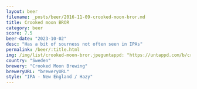 ```yaml
---
layout: beer
filename: _posts/beer/2016-11-09-crooked-moon-bror.md
title: Crooked moon BROR
category: beer
score: 7.5
beer-date: "2023-10-02"
desc: "Has a bit of sourness not often seen in IPAs"
permalink: /beer/:title.html
img: /img/list/crooked-moon-bror.jpeguntappd: "https://untappd.com/b/crooked-moon-brewing-bror/5321964"
country: "Sweden"
brewery: "Crooked Moon Brewing"
breweryURL: "breweryURL"
style: "IPA - New England / Hazy"
---
```

